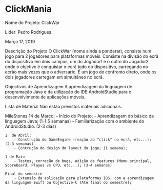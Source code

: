 # ClickMania

Nome do Projeto: ClickWar

Lider: Pedro Rodrigues

Março 17, 2019

Descrição do Projeto
	O ClickWar (nome ainda a ponderar), consiste num jogo para 2 jogadores para plataformas móveis.
	Consiste na divisão do ecrã do dispositivo em dois campos, um do Jogador1 e o outro do Jogador2, onde o objetivo é conquistar o ecrã todo do dispositivo, carregando no ecrão mais vezes que o adversário. É um jogo de confronto direto, onde os dois jogadores carregam em simultâneo no ecrã.

Objectivos de Aprendizagem
	A aprendizagem da linguagem de programação Java e da utilização do IDE AndroidStudio para o desenvolvimento de aplicações móveis.
 
Lista de Material
 	Não estão previstos materiais adicionais.

MileStones
	14 de Março:
		- Início do Projeto;
		- Aprendizagem do básico da linguagem Java; (1-1.5 semanas) 
		- Familiarização com o ambiente do AndroidStudio. (2-3 dias)
	
	1  de Abril:
		- Construção do GameEngine (reação ao "click" no ecrã, etc...); (2-3 semanas)
		- Contrução do design do layout do jogo; (1 semana);

	1 de Maio
		- Testes, correção de bugs, adição de features (Menu principal, ScoreBoard, Playes vs CPU, etc...); (3-4 semanas)

	Final do semestre
		- Extensão da aplicação para plataformas IOS, com a aprendizagem da linguagem Swift ou Objective-C (Até final do semestre);

